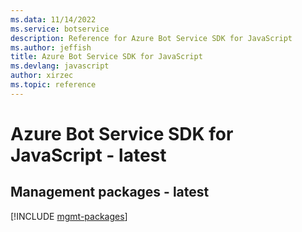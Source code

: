 ```yaml
---
ms.data: 11/14/2022
ms.service: botservice
description: Reference for Azure Bot Service SDK for JavaScript
ms.author: jeffish
title: Azure Bot Service SDK for JavaScript
ms.devlang: javascript
author: xirzec
ms.topic: reference
---
```

# Azure Bot Service SDK for JavaScript - latest

## Management packages - latest
[!INCLUDE [mgmt-packages](bot-service-mgmt-index.md)]